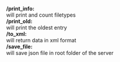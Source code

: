 
**/print_info:**  
will print and count filetypes  
**/print_old:**  
will print the oldest entry  
**/to_xml:**  
will return data in xml format  
**/save_file:**  
will save json file in root folder of the server  
